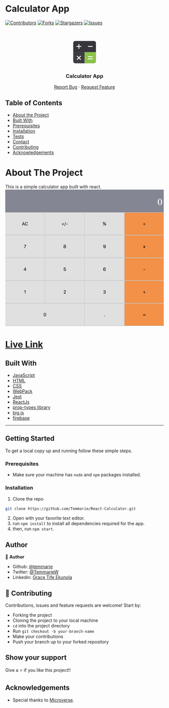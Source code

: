 # Calculator App

<!--
*** Thanks for checking out this README Template. If you have a suggestion that would
*** make this better, please fork the repo and create a pull request or simply open
*** an issue with the tag "enhancement".
*** Thanks again! Now go create something AMAZING! :D
-->

<!-- PROJECT SHIELDS -->
<!--
*** I'm using markdown "reference style" links for readability.
*** Reference links are enclosed in brackets [ ] instead of parentheses ( ).
*** See the bottom of this document for the declaration of the reference variables
*** for contributors-url, forks-url, etc. This is an optional, concise syntax you may use.
*** https://www.markdownguide.org/basic-syntax/#reference-style-links
-->

[![Contributors][contributors-shield]][contributors-url]
[![Forks][forks-shield]][forks-url]
[![Stargazers][stars-shield]][stars-url]
[![Issues][issues-shield]][issues-url]

<!-- PROJECT LOGO -->
<br />
<p align="center">
  <a href="https://github.com/Temmarie/React-Calculator/tree/development">
    <img src="https://github.com/OA7/React_Calculator/raw/milestone_1/public/calc.png" alt="Logo" width="80" height="80">
  </a>

  <h3 align="center">Calculator App</h3>

  <p align="center">
    <a href="https://github.com/Temmarie/React-Calculator/issues">Report Bug</a>
    ·
    <a href="https://github.com/Temmarie/React-Calculator/issues">Request Feature</a>
  </p>
</p>

<!-- TABLE OF CONTENTS -->

## Table of Contents

- [About the Project](#about-the-project)
- [Built With](#built-with)
- [Prerequisites](#prerequisites)
- [Installation](#installation)
- [Tests](#tests)
- [Contact](#Authors)
- [Contributing](#contributing)
- [Acknowledgements](#acknowledgements)

# About The Project

This is a simple calculator app built with react.
<br />
<img src="https://github.com/OA7/React_Calculator/raw/milestone_1/public/calculator.png" />

# [Live Link](https://calculator-e53e1.web.app/)

## Built With

- [JavaScript](https://en.wikipedia.org/wiki/JavaScript)
- [HTML](https://en.wikipedia.org/wiki/HTML)
- [CSS](https://en.wikipedia.org/wiki/Cascading_Style_Sheets)
- [WebPack](https://webpack.js.org/)
- [Jest](https://jestjs.io/docs/en/getting-started)
- [ReactJs](https://reactjs.org/)
- [prop-types library](https://www.npmjs.com/package/prop-types)
- [big.js](https://github.com/MikeMcl/big.js/)
- [firebase](https://firebase.google.com/)
<hr>

<!-- GETTING STARTED -->

## Getting Started

To get a local copy up and running follow these simple steps.

### Prerequisites

- Make sure your machine has `node` and `npm` packages installed.

### Installation

1. Clone the repo

```sh
git clone https://github.com/Temmarie/React-Calculator.git
```

2. Open with your favorite text editor.
3. run `npm install` to install all dependencies required for the app.
4. then, run `npm start`.

## Author

👤 **Author**

- Github: [@temmarie](https://github.com/temmarie)
- Twitter: [@TemmarieW](https://twitter.com/TemmarieW)
- Linkedin: [Grace Tife Ekunola](https://www.linkedin.com/in/ekunola-grace/)

## 🤝 Contributing

Contributions, issues and feature requests are welcome! Start by:

- Forking the project
- Cloning the project to your local machine
- `cd` into the project directory
- Run `git checkout -b your-branch-name`
- Make your contributions
- Push your branch up to your forked repository

## Show your support

Give a ⭐️ if you like this project!!

## Acknowledgements

- Special thanks to [Microverse](https://www.microverse).

<!-- MARKDOWN LINKS & IMAGES -->
<!-- https://www.markdownguide.org/basic-syntax/#reference-style-links -->

[contributors-shield]: https://img.shields.io/github/contributors/temmarie/shooter-game.svg?style=flat-square
[contributors-url]: https://github.com/temmarie/https://github.com/temmarie/react-calculator.git/graphs/contributors
[forks-shield]: https://img.shields.io/github/forks/temmarie/shooter-game.svg?style=flat-square
[forks-url]: https://github.com/temmarie/react-calculator/network/members
[stars-shield]: https://img.shields.io/github/stars/temmarie/react-calculator.svg?style=flat-square
[stars-url]: https://github.com/temmarie/react-calculator/stargazers
[issues-shield]: https://img.shields.io/github/issues/temmarie/react-calculator.svg?style=flat-square
[issues-url]: https://github.com/temmarie/react-calculator/issues
